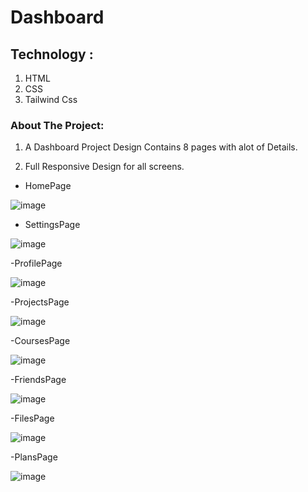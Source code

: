 # Dashboard

## Technology : 

1. HTML
2. CSS
3. Tailwind Css

### About The Project: 

1. A Dashboard Project Design Contains 8 pages  with alot of Details.
  
2. Full Responsive Design for all screens.


- HomePage

![image](https://user-images.githubusercontent.com/92198960/207614533-213fa230-a0d2-4c9f-a356-2f9e1fde3abe.png)

- SettingsPage

![image](https://user-images.githubusercontent.com/92198960/207615912-528bc852-5fb2-4db8-a3b4-e1e6a3f01924.png)

-ProfilePage

![image](https://user-images.githubusercontent.com/92198960/207615965-3a948d28-f575-4f1b-951a-ecf530b7f9a2.png)

-ProjectsPage

![image](https://user-images.githubusercontent.com/92198960/207616031-59c1a156-8a87-477b-9316-f318390ffe5f.png)

-CoursesPage

![image](https://user-images.githubusercontent.com/92198960/207616087-781dcb9e-af29-43b7-bd91-fca198a1ee48.png)

-FriendsPage

![image](https://user-images.githubusercontent.com/92198960/207616150-c4f08f6f-e7d2-483f-b0f4-b4350c7c9775.png)

-FilesPage

![image](https://user-images.githubusercontent.com/92198960/207616198-4ba37469-db5e-4a03-aa31-1113dab2153e.png)

-PlansPage

![image](https://user-images.githubusercontent.com/92198960/207616260-7278c100-82af-448d-af96-8de6d5231992.png)


